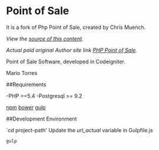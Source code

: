 # Point of Sale

It is a fork of Php Point of Sale, created by Chris Muench.

*View the [source of this content](https://github.com/mariofertc/pos.git).*

*Actual paid original Author site link [PHP Point of Sale](http://www.phppointofsale.com).*

Point of Sale Software, developed in Codeigniter. 

Mario Torres

##Requirements

-PHP >=5.4 
-Postgresql >= 9.2

[npm](https://docs.npmjs.com/getting-started/installing-node)
[bower](http://bower.io/#install-bower/)
[gulp](https://github.com/gulpjs/gulp/blob/master/docs/getting-started.md)

##Development Environment 

`cd project-path'
Update the *url_actual* variable in Gulpfile.js

```
gulp
```


